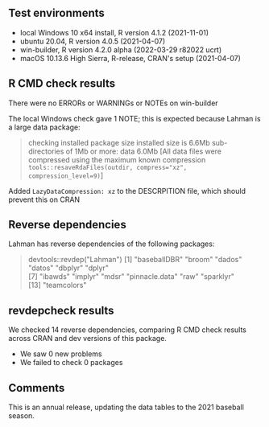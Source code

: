 ## Test environments
* local Windows 10 x64 install, R version 4.1.2 (2021-11-01)
* ubuntu 20.04, R version 4.0.5 (2021-04-07)
* win-builder, R version 4.2.0 alpha (2022-03-29 r82022 ucrt)
* macOS 10.13.6 High Sierra, R-release, CRAN's setup (2021-04-07)

## R CMD check results
There were no ERRORs or WARNINGs or NOTEs on win-builder 

The local Windows check gave 1 NOTE; this is expected because Lahman is a large data package:  

> checking installed package size
>    installed size is  6.6Mb
>    sub-directories of 1Mb or more:
>      data   6.0Mb
>[All data files were compressed using the maximum known compression `tools::resaveRdaFiles(outdir, compress="xz", compression_level=9)`]

Added `LazyDataCompression: xz` to the DESCRPITION file, which should prevent this on CRAN

## Reverse dependencies

Lahman has reverse dependencies of the following packages:

> devtools::revdep("Lahman")
 [1] "baseballDBR"   "broom"         "dados"         "datos"         "dbplyr"        "dplyr"        
 [7] "ibawds"        "implyr"        "mdsr"          "pinnacle.data" "raw"           "sparklyr"     
[13] "teamcolors"   

## revdepcheck results

We checked 14 reverse dependencies, comparing R CMD check results across CRAN and dev versions of this package.

 * We saw 0 new problems
 * We failed to check 0 packages


## Comments
This is an annual release, updating the data tables to the 2021 baseball season.

